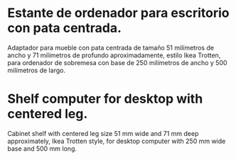 # Estante de ordenador para escritorio con pata centrada.

Adaptador para mueble con pata centrada de tamaño 51 milímetros de ancho y 71 milímetros de profundo aproximadamente, estilo Ikea Trotten, para ordenador de sobremesa con base de 250 milímetros de ancho y 500 milímetros de largo.

# Shelf computer for desktop with centered leg.

Cabinet shelf with centered leg size 51 mm wide and 71 mm deep approximately, Ikea Trotten style, for desktop computer with 250 mm wide base and 500 mm long.
